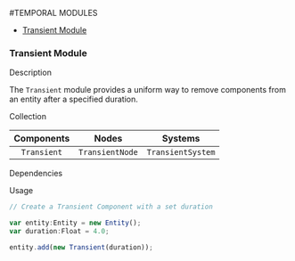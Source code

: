 #TEMPORAL MODULES

* [Transient Module]()

### Transient Module
Description

The `Transient` module provides a uniform way to remove components from an entity after a specified duration.

Collection

| Components  | Nodes  | Systems |
| :------------: |:---------------:| :-----:|
| `Transient`     | `TransientNode` | `TransientSystem` |


Dependencies

Usage

```javascript
// Create a Transient Component with a set duration

var entity:Entity = new Entity();
var duration:Float = 4.0;

entity.add(new Transient(duration));
```
